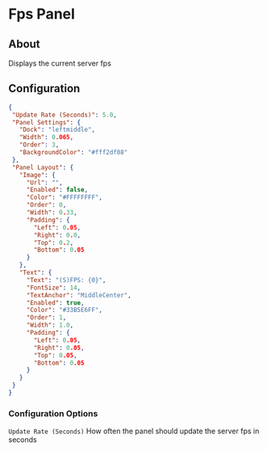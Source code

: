 # Fps Panel

## About
Displays the current server fps

## Configuration
 
 ```json
{
  "Update Rate (Seconds)": 5.0,
  "Panel Settings": {
    "Dock": "leftmiddle",
    "Width": 0.065,
    "Order": 3,
    "BackgroundColor": "#fff2df08"
  },
  "Panel Layout": {
    "Image": {
      "Url": "",
      "Enabled": false,
      "Color": "#FFFFFFFF",
      "Order": 0,
      "Width": 0.33,
      "Padding": {
        "Left": 0.05,
        "Right": 0.0,
        "Top": 0.2,
        "Bottom": 0.05
      }
    },
    "Text": {
      "Text": "(S)FPS: {0}",
      "FontSize": 14,
      "TextAnchor": "MiddleCenter",
      "Enabled": true,
      "Color": "#33B5E6FF",
      "Order": 1,
      "Width": 1.0,
      "Padding": {
        "Left": 0.05,
        "Right": 0.05,
        "Top": 0.05,
        "Bottom": 0.05
      }
    }
  }
}
 ```

### Configuration Options
`Update Rate (Seconds)` How often the panel should update the server fps in seconds